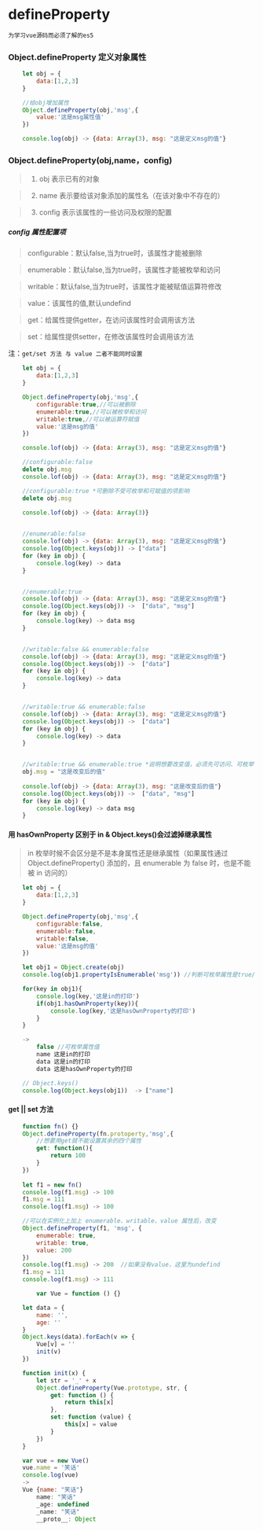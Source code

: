 # defineProperty
``` bash
为学习vue源码而必须了解的es5
```

### Object.defineProperty 定义对象属性
``` javascript
    let obj = {
        data:[1,2,3]
    }

    //给obj增加属性
    Object.defineProperty(obj,'msg',{
        value:'这是msg属性值'
    })

    console.log(obj) -> {data: Array(3), msg: "这是定义msg的值"}
```

### Object.defineProperty(obj,name，config) 

> 1. obj 表示已有的对象

> 2. name 表示要给该对象添加的属性名（在该对象中不存在的）

> 3. config 表示该属性的一些访问及权限的配置

##### config 属性配置项
> configurable：默认false,当为true时，该属性才能被删除

> enumerable：默认false,当为true时，该属性才能被枚举和访问

> writable：默认false,当为true时，该属性才能被赋值运算符修改

> value：该属性的值,默认undefind

> get：给属性提供getter，在访问该属性时会调用该方法

> set：给属性提供setter，在修改该属性时会调用该方法

注：`get/set 方法 与 value 二者不能同时设置`

``` javascript
    let obj = {
        data:[1,2,3]
    }

    Object.defineProperty(obj,'msg',{
        configurable:true,//可以被删除
        enumerable:true,//可以被枚举和访问
        writable:true,//可以被运算符赋值
        value:'这是msg的值'
    })

    console.lof(obj) -> {data: Array(3), msg: "这是定义msg的值"}

    //configurable:false
    delete obj.msg
    console.lof(obj) -> {data: Array(3), msg: "这是定义msg的值"}

    //configurable:true *可删除不受可枚举和可赋值的项影响
    delete obj.msg
   
    console.lof(obj) -> {data: Array(3)}


    //enumerable:false
    console.lof(obj) -> {data: Array(3), msg: "这是定义msg的值"}
    console.log(Object.keys(obj)) -> ["data"]
    for (key in obj) {
        console.log(key) -> data
    }


    //enumerable:true
    console.lof(obj) -> {data: Array(3), msg: "这是定义msg的值"}
    console.log(Object.keys(obj)) ->  ["data", "msg"]
    for (key in obj) {
        console.log(key) -> data msg
    }


    //writable:false && enumerable:false
    console.lof(obj) -> {data: Array(3), msg: "这是定义msg的值"}
    console.log(Object.keys(obj)) ->  ["data"]
    for (key in obj) {
        console.log(key) -> data
    }


    //writable:true && enumerable:false  
    console.lof(obj) -> {data: Array(3), msg: "这是定义msg的值"}
    console.log(Object.keys(obj)) ->  ["data"]
    for (key in obj) {
        console.log(key) -> data
    }


    //writable:true && enumerable:true *说明想要改变值，必须先可访问、可枚举
    obj.msg = "这是改变后的值"
    
    console.lof(obj) -> {data: Array(3), msg: "这是改变后的值"}
    console.log(Object.keys(obj)) ->  ["data", "msg"]
    for (key in obj) {
        console.log(key) -> data msg
    }

```

#### 用 hasOwnProperty 区别于 in & Object.keys()会过滤掉继承属性
> in 枚举时候不会区分是不是本身属性还是继承属性（如果属性通过Object.defineProperty() 添加的，且 enumerable 为 false 时，也是不能被 in 访问的）

``` javascript
    let obj = {
        data:[1,2,3]
    }

    Object.defineProperty(obj,'msg',{
        configurable:false,
        enumerable:false,
        writable:false,
        value:'这是msg的值'
    })

    let obj1 = Object.create(obj)
    console.log(obj1.propertyIsEnumerable('msg')) //判断可枚举属性是true/false

    for(key in obj1){
        console.log(key,'这是in的打印')
        if(obj1.hasOwnProperty(key)){
            console.log(key,'这是hasOwnProperty的打印')
        }
    }

    ->
        false //可枚举属性值 
        name 这是in的打印  
        data 这是in的打印
        data 这是hasOwnProperty的打印

    // Object.keys()
    console.log(Object.keys(obj1))  -> ["name"]


```

#### get || set 方法
``` javascript
    function fn() {}
    Object.defineProperty(fn.protoperty,'msg',{
        //想要用get就不能设置其余的四个属性
        get: function(){
            return 100
        }
    })
    
    let f1 = new fn()
    console.log(f1.msg) -> 100
    f1.msg = 111
    console.log(f1.msg) -> 100

    //可以在实例化上加上 enumerable、writable、value 属性后，改变
    Object.defineProperty(f1, 'msg', {
        enumerable: true,
        writable: true,
        value: 200
    })
    console.log(f1.msg) -> 200  //如果没有value，这里为undefind
    f1.msg = 111
    console.log(f1.msg) -> 111

```
``` javascript
        var Vue = function () {}

    let data = {
        name: '',
        age: ''
    }
    Object.keys(data).forEach(v => {
        Vue[v] = ''
        init(v)
    })

    function init(x) {
        let str = '_' + x
        Object.defineProperty(Vue.prototype, str, {
            get: function () {
                return this[x]
            },
            set: function (value) {
                this[x] = value
            }
        })
    }

    var vue = new Vue()
    vue.name = '笑话'
    console.log(vue)
    ->
    Vue {name: "笑话"}
        name: "笑话"
        _age: undefined
        _name: "笑话"
        __proto__: Object
    

```

